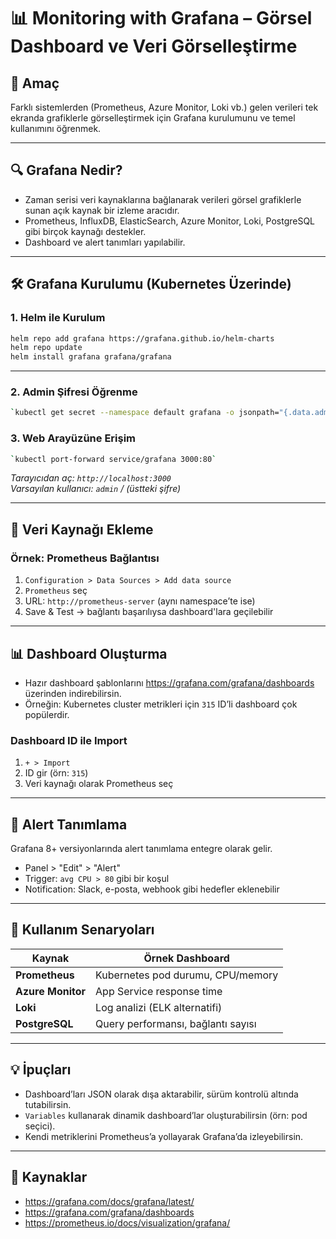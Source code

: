 # 📊 Monitoring with Grafana – Görsel Dashboard ve Veri Görselleştirme

## 🧠 Amaç

Farklı sistemlerden (Prometheus, Azure Monitor, Loki vb.) gelen verileri tek ekranda grafiklerle görselleştirmek için Grafana kurulumunu ve temel kullanımını öğrenmek.

---
## 🔍 Grafana Nedir?

- Zaman serisi veri kaynaklarına bağlanarak verileri görsel grafiklerle sunan açık kaynak bir izleme aracıdır.
- Prometheus, InfluxDB, ElasticSearch, Azure Monitor, Loki, PostgreSQL gibi birçok kaynağı destekler.
- Dashboard ve alert tanımları yapılabilir.

---
## 🛠️ Grafana Kurulumu (Kubernetes Üzerinde)

### 1. Helm ile Kurulum

```bash
helm repo add grafana https://grafana.github.io/helm-charts
helm repo update
helm install grafana grafana/grafana
```
---
### 2. Admin Şifresi Öğrenme

```bash
`kubectl get secret --namespace default grafana -o jsonpath="{.data.admin-password}" | base64 --decode`
```
### 3. Web Arayüzüne Erişim

```bash
`kubectl port-forward service/grafana 3000:80`
```

*Tarayıcıdan aç: `http://localhost:3000`*  
*Varsayılan kullanıcı: `admin` / (üstteki şifre)*

---
## 🔗 Veri Kaynağı Ekleme

### Örnek: Prometheus Bağlantısı

1. `Configuration > Data Sources > Add data source`
2. `Prometheus` seç
3. URL: `http://prometheus-server` (aynı namespace’te ise)
4. Save & Test → bağlantı başarılıysa dashboard'lara geçilebilir

---
## 📊 Dashboard Oluşturma

- Hazır dashboard şablonlarını https://grafana.com/grafana/dashboards üzerinden indirebilirsin.
- Örneğin: Kubernetes cluster metrikleri için `315` ID’li dashboard çok popülerdir.

### Dashboard ID ile Import

1. `+ > Import`
2. ID gir (örn: `315`)
3. Veri kaynağı olarak Prometheus seç

---
## 🧪 Alert Tanımlama

Grafana 8+ versiyonlarında alert tanımlama entegre olarak gelir.

- Panel > "Edit" > "Alert"
- Trigger: `avg CPU > 80` gibi bir koşul
- Notification: Slack, e-posta, webhook gibi hedefler eklenebilir

---
## 🧰 Kullanım Senaryoları

|Kaynak|Örnek Dashboard|
|---|---|
|**Prometheus**|Kubernetes pod durumu, CPU/memory|
|**Azure Monitor**|App Service response time|
|**Loki**|Log analizi (ELK alternatifi)|
|**PostgreSQL**|Query performansı, bağlantı sayısı|

---
## 💡 İpuçları

- Dashboard’ları JSON olarak dışa aktarabilir, sürüm kontrolü altında tutabilirsin.
- `Variables` kullanarak dinamik dashboard’lar oluşturabilirsin (örn: pod seçici).
- Kendi metriklerini Prometheus’a yollayarak Grafana’da izleyebilirsin.

---
## 🔗 Kaynaklar

- https://grafana.com/docs/grafana/latest/
- https://grafana.com/grafana/dashboards
- https://prometheus.io/docs/visualization/grafana/